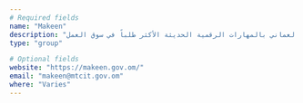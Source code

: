 ```yaml
---
# Required fields
name: "Makeen"
description: "مبادرة تعنى بتأهيل الشباب العماني بالمهارات الرقمية الحديثة الأكثر طلباً في سوق العمل"
type: "group"

# Optional fields
website: "https://makeen.gov.om/"
email: "makeen@mtcit.gov.om"
where: "Varies"
---
```

